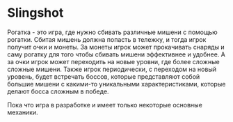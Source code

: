 # Slingshot
Рогатка - это игра, где нужно сбивать различные мишени с помощью рогатки. Сбитая мишень должна попасть в тележку, и тогда игрок получит очки и монеты. За монеты игрок может прокачивать снаряды и саму рогатку для того чтобы сбивать мишени эффективнее и удобнее. А за очки игрок может переходить на новые уровни, где более сложные сложные мишени. Также игрок периодически, с переходом на новый уровень, будет встречать боссов, которые представляют собой большие мишени с какими-то уникальными характеристиками, которые делают босса сложным в победе.

Пока что игра в разработке и имеет только некоторые основные механики.
